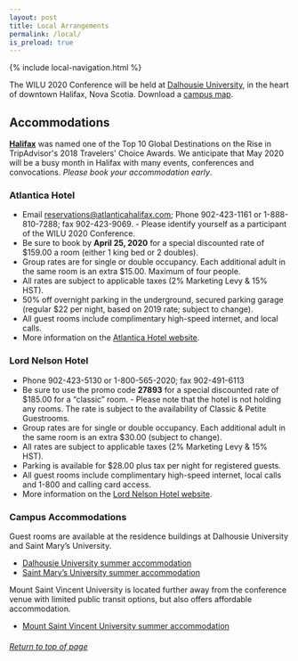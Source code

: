 ```yaml
---
layout: post
title: Local Arrangements
permalink: /local/
is_preload: true
---
```


{% include local-navigation.html %}

The WILU 2020 Conference will be held at [Dalhousie University](http://dal.ca), in the heart of downtown Halifax, Nova Scotia. Download a [campus map](https://www.dal.ca/campus-maps/maps.html).

## Accommodations

**[Halifax](https://discoverhalifaxns.com/)** was named one of the Top 10 Global Destinations on the Rise in TripAdvisor's 2018 Travelers' Choice Awards. We anticipate that May 2020 will be a busy month in Halifax with many events, conferences and convocations. *Please book your accommodation early*.
<!-- **Recommended Accommodations**
- [Atlantica Hotel](#Atlantica-Hotel)
- [Lord Nelson Hotel](#Lord-Nelson-Hotel)
- [Campus Accommodations](#Campus-Accommodations) -->
### Atlantica Hotel
- Email [reservations@atlanticahalifax.com](mailto:reservations@atlanticahalifax.com); Phone 902-423-1161 or 1-888-810-7288; fax 902-423-9069. -  Please identify yourself as a participant of the WILU 2020 Conference.
- Be sure to book by **April 25, 2020** for a special discounted rate of $159.00 a room (either 1 king bed or 2 doubles). 
- Group rates are for single or double occupancy. Each additional adult in the same room is an extra $15.00. Maximum of four people.
- All rates are subject to applicable taxes (2% Marketing Levy & 15% HST).
- 50% off overnight parking in the underground, secured parking garage (regular $22 per night, based on 2019 rate; subject to change).
- All guest rooms include complimentary high-speed internet, and local calls.
- More information on the [Atlantica Hotel website](https://www.atlanticahotelhalifax.com/).


### Lord Nelson Hotel
- Phone 902-423-5130 or 1-800-565-2020; fax 902-491-6113
- Be sure to use the promo code **27893** for a special discounted rate of $185.00 for a “classic” room.  - Please note that the hotel is not holding any rooms. The rate is subject to the availability of Classic & Petite Guestrooms.
- Group rates are for single or double occupancy. Each additional adult in the same room is an extra $30.00 (subject to change).
- All rates are subject to applicable taxes (2% Marketing Levy & 15% HST).
- Parking is available for $28.00 plus tax per night for registered guests.
- All guest rooms include complimentary high-speed internet, local calls and 1-800 and calling card access.
- More information on the [Lord Nelson Hotel website](https://lordnelsonhotel.ca/).


### Campus Accommodations
Guest rooms are available at the residence buildings at Dalhousie University and Saint Mary’s University. 
- [Dalhousie University summer accommodation](https://www.dal.ca/dept/summer-accommodations/halifax-accommodations/summer-students.html)
- [Saint Mary’s University summer accommodation](https://smu.ca/about/halifax-summer-accommodations.html)

Mount Saint Vincent University is located further away from the conference venue with limited public transit options, but also offers affordable accommodation.
- [Mount Saint Vincent University summer accommodation](https://www.msvu.ca/en/home/campus-life/campus-services/conferenceservices/Accommodations/default.aspx)

###### [Return to top of page](#Accommodations)
